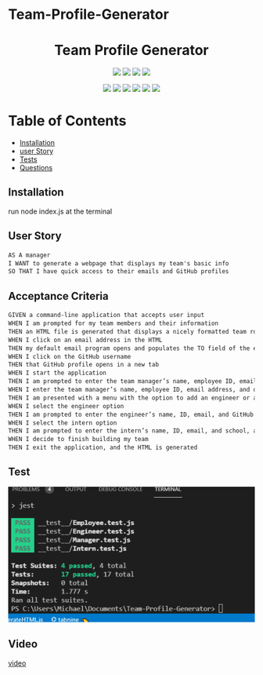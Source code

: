 # Team-Profile-Generator

<h1 align="center">Team Profile Generator</h1>

  <p align="center">
    <img src="https://img.shields.io/github/repo-size/MichaelPappas2662/Team-Profile-Generator" />
    <img src="https://img.shields.io/github/languages/top/MichaelPappas2662/Team-Profile-Generator"  />
    <img src="https://img.shields.io/github/issues/MichaelPappas2662/Team-Profile-Generator" />
    <img src="https://img.shields.io/github/last-commit/MichaelPappas2662/Team-Profile-Generator" >
</p>

<p align="center">
    <img src="https://img.shields.io/badge/Javascript-yellow" />
    <img src="https://img.shields.io/badge/-node.js-green" />
    <img src="https://img.shields.io/badge/-inquirer-red" >
    <img src="https://img.shields.io/badge/-jest-blue" >
    <img src="https://img.shields.io/badge/-screencastify-lightgrey" />
    <img src="https://img.shields.io/badge/-json-orange" />
</p>

# Table of Contents

* [Installation](#-Installation)
* [user Story](#-User-Story)
* [Tests](#-Tests)
* [Questions](#-Contact-Information)

## Installation

run node index.js at the terminal

## User Story

```md
AS A manager
I WANT to generate a webpage that displays my team's basic info
SO THAT I have quick access to their emails and GitHub profiles
```

## Acceptance Criteria

```md
GIVEN a command-line application that accepts user input
WHEN I am prompted for my team members and their information
THEN an HTML file is generated that displays a nicely formatted team roster based on user input
WHEN I click on an email address in the HTML
THEN my default email program opens and populates the TO field of the email with the address
WHEN I click on the GitHub username
THEN that GitHub profile opens in a new tab
WHEN I start the application
THEN I am prompted to enter the team manager’s name, employee ID, email address, and office number
WHEN I enter the team manager’s name, employee ID, email address, and office number
THEN I am presented with a menu with the option to add an engineer or an intern or to finish building my team
WHEN I select the engineer option
THEN I am prompted to enter the engineer’s name, ID, email, and GitHub username, and I am taken back to the menu
WHEN I select the intern option
THEN I am prompted to enter the intern’s name, ID, email, and school, and I am taken back to the menu
WHEN I decide to finish building my team
THEN I exit the application, and the HTML is generated
```

## Test

![](./assets/test.png)

## Video

[video](https://drive.google.com/file/d/1o7alYNwhKjvyH437NW_lRjwRiibLqFt_/view)
